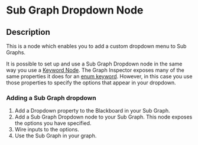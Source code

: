 # Sub Graph Dropdown Node


## Description
This is a node which enables you to add a custom dropdown menu to Sub Graphs.

It is possible to set up and use a Sub Graph Dropdown node in the same way you use a [Keyword Node](Keyword-Node). The Graph Inspector exposes many of the same properties it does for an [enum keyword](Keywords). However, in this case you use those properties to specify the options that appear in your dropdown.

### Adding a Sub Graph dropdown

1. Add a Dropdown property to the Blackboard in your Sub Graph.
2. Add a Sub Graph Dropdown node to your Sub Graph. This node exposes the options you have specified.
3. Wire inputs to the options.
4. Use the Sub Graph in your graph.
